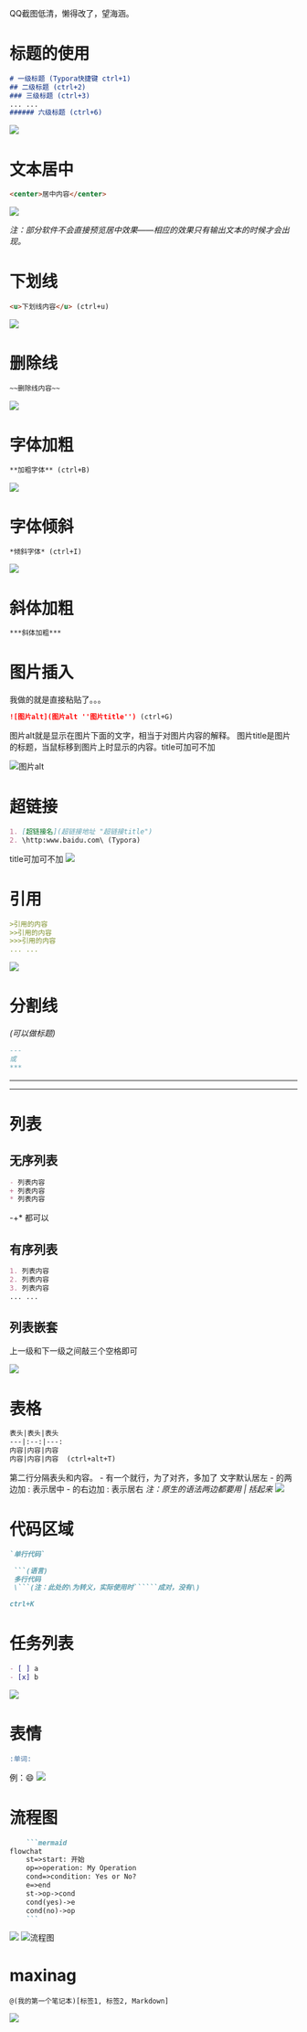 QQ截图低清，懒得改了，望海涵。

# 标题的使用
```markdown
# 一级标题 (Typora快捷键 ctrl+1)
## 二级标题 (ctrl+2)
### 三级标题 (ctrl+3)
... ...
###### 六级标题 (ctrl+6)
```
![](https://imgconvert.csdnimg.cn/aHR0cHM6Ly91cGxvYWQtaW1hZ2VzLmppYW5zaHUuaW8vdXBsb2FkX2ltYWdlcy8yMjkzOTM0NC1jNmQ0MmM2NTBlY2MzZDU3LnBuZw?x-oss-process=image/format,png)


# 文本居中
```markdown
<center>居中内容</center>
```
![](https://imgconvert.csdnimg.cn/aHR0cHM6Ly91cGxvYWQtaW1hZ2VzLmppYW5zaHUuaW8vdXBsb2FkX2ltYWdlcy8yMjkzOTM0NC0zOTEzMzhjMGM0YWZiYTE2LnBuZw?x-oss-process=image/format,png)

*注：部分软件不会直接预览居中效果——相应的效果只有输出文本的时候才会出现。*

# 下划线
```markdown
<u>下划线内容</u> (ctrl+u)
```
![](https://imgconvert.csdnimg.cn/aHR0cHM6Ly91cGxvYWQtaW1hZ2VzLmppYW5zaHUuaW8vdXBsb2FkX2ltYWdlcy8yMjkzOTM0NC0wMDUxOWQzOGY3NGI5YmNmLnBuZw?x-oss-process=image/format,png)

# 删除线
```markdown
~~删除线内容~~
```
![](https://imgconvert.csdnimg.cn/aHR0cHM6Ly91cGxvYWQtaW1hZ2VzLmppYW5zaHUuaW8vdXBsb2FkX2ltYWdlcy8yMjkzOTM0NC1mOTliZjBkZTFiNzMyNWQ3LnBuZw?x-oss-process=image/format,png)

# 字体加粗
```markdown
**加粗字体** (ctrl+B)
```
![](https://imgconvert.csdnimg.cn/aHR0cHM6Ly91cGxvYWQtaW1hZ2VzLmppYW5zaHUuaW8vdXBsb2FkX2ltYWdlcy8yMjkzOTM0NC03NGY1MjMyZDZmNzFlY2I1LnBuZw?x-oss-process=image/format,png)

# 字体倾斜
```markdown
*倾斜字体* (ctrl+I)
```
![](https://imgconvert.csdnimg.cn/aHR0cHM6Ly91cGxvYWQtaW1hZ2VzLmppYW5zaHUuaW8vdXBsb2FkX2ltYWdlcy8yMjkzOTM0NC1lNzM5NTBlOWE3MzNmMGViLnBuZw?x-oss-process=image/format,png)

# 斜体加粗
```markdown
***斜体加粗***
```

# 图片插入
我做的就是直接粘贴了。。。

```markdown
![图片alt](图片alt ''图片title'') (ctrl+G)
```
图片alt就是显示在图片下面的文字，相当于对图片内容的解释。
图片title是图片的标题，当鼠标移到图片上时显示的内容。title可加可不加

![图片alt](https://imgconvert.csdnimg.cn/aHR0cHM6Ly91cGxvYWQtaW1hZ2VzLmppYW5zaHUuaW8vdXBsb2FkX2ltYWdlcy8yMjkzOTM0NC05MWU2MGZhNDIwZTQwMmQ4LnBuZw?x-oss-process=image/format,png)

# 超链接
```markdown
1. [超链接名](超链接地址 "超链接title")
2. \http:www.baidu.com\ (Typora)
```
title可加可不加
![](https://imgconvert.csdnimg.cn/aHR0cHM6Ly91cGxvYWQtaW1hZ2VzLmppYW5zaHUuaW8vdXBsb2FkX2ltYWdlcy8yMjkzOTM0NC1jODAyNWYzNmY1YzhmNjNiLnBuZw?x-oss-process=image/format,png)

# 引用
```markdown
>引用的内容
>>引用的内容
>>>引用的内容
... ...
```
![](https://imgconvert.csdnimg.cn/aHR0cHM6Ly91cGxvYWQtaW1hZ2VzLmppYW5zaHUuaW8vdXBsb2FkX2ltYWdlcy8yMjkzOTM0NC0wOTVlN2ExMjhhYmIyNzkwLnBuZw?x-oss-process=image/format,png)

# 分割线
*(可以做标题)*

```markdown
---
或
***
```
***
---
# 列表
## 无序列表
```markdown
- 列表内容
+ 列表内容
* 列表内容
```
-+* 都可以

## 有序列表
```markdown
1. 列表内容
2. 列表内容
3. 列表内容
... ...
```
## 列表嵌套
上一级和下一级之间敲三个空格即可

![](https://imgconvert.csdnimg.cn/aHR0cHM6Ly91cGxvYWQtaW1hZ2VzLmppYW5zaHUuaW8vdXBsb2FkX2ltYWdlcy8yMjkzOTM0NC0xMjgwMzczZWM2ZjRlOGMyLnBuZw?x-oss-process=image/format,png)

# 表格
```markdown
表头|表头|表头
---|:--:|---:
内容|内容|内容
内容|内容|内容  (ctrl+alt+T)
```
第二行分隔表头和内容。
\- 有一个就行，为了对齐，多加了
文字默认居左
\- 的两边加 : 表示居中
\- 的右边加 : 表示居右
*注：原生的语法两边都要用 | 括起来*
![](https://imgconvert.csdnimg.cn/aHR0cHM6Ly91cGxvYWQtaW1hZ2VzLmppYW5zaHUuaW8vdXBsb2FkX2ltYWdlcy8yMjkzOTM0NC0xYmNkYWE1YzBhNzRkNzBkLnBuZw?x-oss-process=image/format,png)

# 代码区域
```markdown
`单行代码`

 ```(语言)
 多行代码
 \```(注：此处的\为转义，实际使用时``````成对，没有\)

ctrl+K
```

# 任务列表
```markdown
- [ ] a
- [x] b
```
![](https://imgconvert.csdnimg.cn/aHR0cHM6Ly91cGxvYWQtaW1hZ2VzLmppYW5zaHUuaW8vdXBsb2FkX2ltYWdlcy8yMjkzOTM0NC02ZDI0YmRiMmMwY2E1NDYyLnBuZw?x-oss-process=image/format,png)

# 表情
```markdown
:单词:
```
例：:smile:   ![](https://imgconvert.csdnimg.cn/aHR0cHM6Ly91cGxvYWQtaW1hZ2VzLmppYW5zaHUuaW8vdXBsb2FkX2ltYWdlcy8yMjkzOTM0NC1lNmU4ZjhjOGE5MWNhMzYwLnBuZw?x-oss-process=image/format,png)

# 流程图
```markdown
	```mermaid
flowchat
	st=>start: 开始
	op=>operation: My Operation
	cond=>condition: Yes or No?
	e=>end
	st->op->cond
	cond(yes)->e
	cond(no)->op
	```
```
![](https://imgconvert.csdnimg.cn/aHR0cHM6Ly91cGxvYWQtaW1hZ2VzLmppYW5zaHUuaW8vdXBsb2FkX2ltYWdlcy8yMjkzOTM0NC1mMjY0Yjc1OGQxZTVhZDI2LnBuZw?x-oss-process=image/format,png)
![流程图](https://imgconvert.csdnimg.cn/aHR0cHM6Ly91cGxvYWQtaW1hZ2VzLmppYW5zaHUuaW8vdXBsb2FkX2ltYWdlcy8yMjkzOTM0NC1iNGIzMWZlNWY1OTJmMWM1LnBuZw?x-oss-process=image/format,png)

# maxinag
```
@(我的第一个笔记本)[标签1, 标签2, Markdown]
```
![](https://imgconvert.csdnimg.cn/aHR0cHM6Ly91cGxvYWQtaW1hZ2VzLmppYW5zaHUuaW8vdXBsb2FkX2ltYWdlcy8yMjkzOTM0NC0xNDdmNmI5YTlkYWQxYzU3LnBuZw?x-oss-process=image/format,png)

